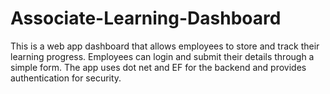 # Associate-Learning-Dashboard
This is a web app dashboard that allows employees to store and track their learning progress. Employees can login and submit their details through a simple form. The app uses dot net and EF for the backend and provides authentication for security.
